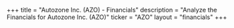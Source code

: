 +++
title = "Autozone Inc. (AZO) - Financials"
description = "Analyze the Financials for Autozone Inc. (AZO)"
ticker = "AZO"
layout = "financials"
+++

